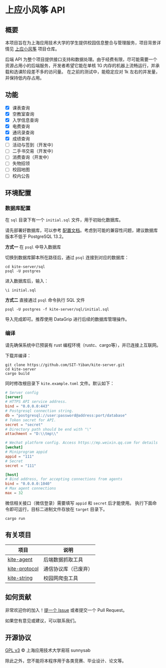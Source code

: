 # 上应小风筝 API

## 概要

本项目旨在为上海应用技术大学的学生提供校园信息整合与管理服务，项目背景详情见 [上应小风筝](https://github.com/SIT-Yiban/kite-microapp) 项目仓库。

后端 API 为整个项目提供接口支持和数据处理。由于经费有限，尽可能需要一个资源占用小的后端服务，开发者希望它能在单核 1G 内存的机器上流畅运行，并承载和选课阶段差不多的访问量。 在之前的测试中，能稳定应对 1k
左右的并发量，并保持低内存占用。

## 功能

- [x] 课表查询
- [x] 空教室查询
- [x] 入学信息查询
- [x] 电费查询
- [x] 通讯录查询
- [x] 成绩查询
- [ ] 活动与签到（开发中）
- [ ] 二手书交易（开发中）
- [ ] 消费查询（开发中）
- [ ] 失物招领
- [ ] 校园地图
- [ ] 校内公告

## 环境配置

### 数据库配置

在 `sql` 目录下有一个 `initial.sql` 文件，用于初始化数据库。

请先部署好数据库，可以参考 [配置文档](docs/数据库配置.md)。考虑到可能的兼容性问题，建议数据库版本不低于 PostgreSQL 13.2。

**方式一** 在 `psql` 中导入数据库

切换到数据库脚本所在路径后，通过 `psql` 连接到对应的数据库：

```shell
cd kite-server/sql
psql -U postgres
```

进入数据库后，输入：

```shell
\i initial.sql
```

**方式二** 直接通过 `psql` 命令执行 SQL 文件

```shell
psql -U postgres -f kite-server/sql/initial.sql
```

导入完成即可。推荐使用 DataGrip 进行后续的数据库管理操作。

### 编译

请先确保系统中已预装有 rust 编程环境（rustc、cargo等），并已连接上互联网。

下载并编译：

```shell
git clone https://github.com/SIT-Yiban/kite-server.git
cd kite-server
cargo build
```

同时修改根目录下 `kite.example.toml` 文件。默认如下：

```toml
# Server config
[server]
# HTTPS API service address.
bind = "0.0.0.0:443"
# Postgresql connection string.
db = "postgresql://user:password@address:port/database"
# Token secret for API.
secret = "secret"
# Directory path should be end with "\"
attachment = "D:\\tmp\\"

# Wechat platform config. Access https://mp.weixin.qq.com for details
[wechat]
# Miniprogram appid
appid = "111"
# Secret
secret = "111"

[host]
# Bind address, for accepting connections from agents
bind = "0.0.0.0:1040"
# Max agent connections
max = 32
```

微信相关接口（微信登录）需要填写 `appid` 和 `secret` 后才能使用。
执行下面命令即可运行，目标二进制文件存放在 `target` 目录下。

```shell
cargo run
```

## 有关项目

| 项目         | 说明             |
| ------------ | ---------------- |
| [kite-agent](https://github.com/sunnysab/kite-agent) | 后端数据抓取工具 |
| [kite-protocol](https://github.com/sunnysab/kite-protocol) | 通信协议库（已废弃）  |
| [kite-string](https://github.com/SIT-Yiban/kite-string) | 校园网爬虫工具 |

## 如何贡献

非常欢迎你的加入！[提一个 Issue](https://github.com/sunnysab/kite-server/issues/new) 或者提交一个 Pull Request。

如果您有意见或建议，可以联系我们。



## 开源协议

[GPL v3](https://github.com/sunnysab/kite-server/blob/master/LICENSE) © 上海应用技术大学易班 sunnysab

除此之外，您不能将本程序用于各类竞赛、毕业设计、论文等。